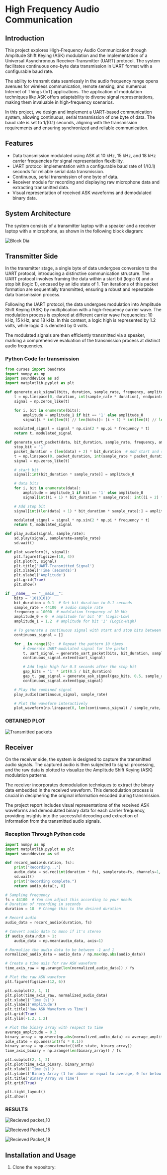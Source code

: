 # High Frequency Audio Communication

## Introduction

This project explores High-Frequency Audio Communication through Amplitude Shift Keying (ASK) modulation and the implementation of a Universal Asynchronous Receiver-Transmitter (UART) protocol. The system facilitates continuous one-byte data transmission in UART format with a configurable baud rate.

The ability to transmit data seamlessly in the audio frequency range opens avenues for wireless communication, remote sensing, and numerous Internet of Things (IoT) applications. The application of modulation techniques like ASK offers adaptability to diverse signal representations, making them invaluable in high-frequency scenarios.

In this project, we design and implement a UART-based communication system, allowing continuous, serial transmission of one byte of data. The baud rate is set to 1/(0.1) seconds, aligning with the transmission requirements and ensuring synchronized and reliable communication.

## Features

- Data transmission modulated using ASK at 10 kHz, 15 kHz, and 18 kHz carrier frequencies for signal representation flexibility.
- UART protocol implementation with a configurable baud rate of 1/(0.1) seconds for reliable serial data transmission.
- Continuous, serial transmission of one byte of data.
- Receiver module for recording and displaying raw microphone data and extracting transmitted data.
- Visual representation of received ASK waveforms and demodulated binary data.

## System Architecture

The system consists of a transmitter laptop with a speaker and a receiver laptop with a microphone, as shown in the following block diagram:

![Block Dia](https://github.com/VAIBHAV-VLSI/High-Frequency-Audio-Communication/assets/140998525/03c511ce-34c8-4976-95ab-dc36b053d9a8)

## Transmitter Side

In the transmitter stage, a single byte of data undergoes conversion to the UART protocol, introducing a distinctive communication structure. The UART protocol involves framing the data within a start bit (logic 0) and a stop bit (logic 1), encased by an idle state of 1. Ten iterations of this packet formation are sequentially transmitted, ensuring a robust and repeatable data transmission process.

Following the UART protocol, the data undergoes modulation into Amplitude Shift Keying (ASK) by multiplication with a high-frequency carrier wave. The modulation process is explored at different carrier wave frequencies: 10 kHz, 15 kHz, and 18 kHz. In this context, a logic high is represented by 1.2 volts, while logic 0 is denoted by 0 volts.

The modulated signals are then efficiently transmitted via a speaker, marking a comprehensive evaluation of the transmission process at distinct audio frequencies.

### Python Code for transmission

```python
from curses import baudrate
import numpy as np
import sounddevice as sd
import matplotlib.pyplot as plt

def generate_ask_signal(bits, duration, sample_rate, frequency, amplitude_0, amplitude_1):
    t = np.linspace(0, duration, int(sample_rate * duration), endpoint=False)
    signal = np.zeros_like(t)

    for i, bit in enumerate(bits):
        amplitude = amplitude_1 if bit == '1' else amplitude_0
        signal[i * int(len(t) // len(bits)): (i + 1) * int(len(t) // len(bits))] = amplitude

    modulated_signal = signal * np.sin(2 * np.pi * frequency * t)
    return t, modulated_signal

def generate_uart_packet(data, bit_duration, sample_rate, frequency, amplitude_0, amplitude_1):
    stop_bit = '1'
    packet_duration = (len(data) + 2) * bit_duration  # Add start and stop bits
    t = np.linspace(0, packet_duration, int(sample_rate * packet_duration), endpoint=False)
    signal = np.zeros_like(t)

    # start bit
    signal[:int(bit_duration * sample_rate)] = amplitude_0

    # data bits
    for i, bit in enumerate(data):
        amplitude = amplitude_1 if bit == '1' else amplitude_0
        signal[int((i + 1) * bit_duration * sample_rate): int((i + 2) * bit_duration * sample_rate)] = amplitude

    # Add stop bit
    signal[int((len(data) + 1) * bit_duration * sample_rate):] = amplitude_1

    modulated_signal = signal * np.sin(2 * np.pi * frequency * t)
    return t, modulated_signal

def play_audio(signal, sample_rate):
    sd.play(signal, samplerate=sample_rate)
    sd.wait()

def plot_waveform(t, signal):
    plt.figure(figsize=(10, 4))
    plt.plot(t, signal)
    plt.title('UART-Transmitted Signal')
    plt.xlabel('Time (seconds)')
    plt.ylabel('Amplitude')
    plt.grid(True)
    plt.show()  

if __name__ == "__main__":
    bits = '10101010'
    bit_duration = 0.1  # Set bit duration to 0.1 seconds
    sample_rate = 44100  # audio sample rate
    frequency = 10000  # modulation frequency of 10 kHz
    amplitude_0 = 0  # amplitude for bit '0' (Logic-Low)
    amplitude_1 = 1.2  # amplitude for bit '1' (Logic-High)

    # To generate a continuous signal with start and stop bits between each "10101010"
    continuous_signal = []

    for _ in range(5):  # Repeat the pattern 10 times
        # Generate UART-modulated signal for the packet
        t, uart_signal = generate_uart_packet(bits, bit_duration, sample_rate, frequency, amplitude_0, amplitude_1)
        continuous_signal.extend(uart_signal)

        # Add logic high for 0.5 seconds after the stop bit
        gap_bits = '1' * int(0.5 / bit_duration)
        gap_t, gap_signal = generate_ask_signal(gap_bits, 0.5, sample_rate, frequency, amplitude_0, amplitude_1)
        continuous_signal.extend(gap_signal)

    # Play the combined signal
    play_audio(continuous_signal, sample_rate)

    # Plot the waveform interactively
    plot_waveform(np.linspace(0, len(continuous_signal) / sample_rate, len(continuous_signal)), continuous_signal)
```

### OBTAINED PLOT
![Transmitted packets](https://github.com/VAIBHAV-VLSI/High-Frequency-Audio-Communication/assets/140998525/717c0259-4cb8-4dfe-a547-0d02bb93d21f)




## Receiver

On the receiver side, the system is designed to capture the transmitted audio signals. The captured audio is then subjected to signal processing, and the raw data is plotted to visualize the Amplitude Shift Keying (ASK) modulation patterns.

The receiver incorporates demodulation techniques to extract the binary data embedded in the received waveform. This demodulation process is crucial in deciphering the original information encoded during transmission.

The project report includes visual representations of the received ASK waveforms and demodulated binary data for each carrier frequency, providing insights into the successful decoding and extraction of information from the transmitted audio signals.

### Reception Through Python code

```python
import numpy as np
import matplotlib.pyplot as plt
import sounddevice as sd

def record_audio(duration, fs):
    print("Recording...")
    audio_data = sd.rec(int(duration * fs), samplerate=fs, channels=1, dtype='float32')
    sd.wait()
    print("Recording complete.")
    return audio_data[:, 0]

# Sampling frequency
fs = 44100  # You can adjust this according to your needs
# Duration of recording in seconds
duration = 18  # Change this to the desired duration

# Record audio
audio_data = record_audio(duration, fs)

# Convert audio data to mono if it's stereo
if audio_data.ndim > 1:
    audio_data = np.mean(audio_data, axis=1)

# Normalize the audio data to be between -1 and 1
normalized_audio_data = audio_data / np.max(np.abs(audio_data))

# Create a time axis for raw ASK waveform
time_axis_raw = np.arange(len(normalized_audio_data)) / fs

# Plot the raw ASK waveform
plt.figure(figsize=(12, 6))

plt.subplot(2, 1, 1)
plt.plot(time_axis_raw, normalized_audio_data)
plt.xlabel('Time (s)')
plt.ylabel('Amplitude')
plt.title('Raw ASK Waveform vs Time')
plt.grid(True)
plt.ylim(-1.2, 1.2)

# Plot the binary array with respect to time
average_amplitude = 0.3
binary_array = np.where(np.abs(normalized_audio_data) >= average_amplitude, 1, 0)
idle_state = np.ones(int(fs * 0.1))
binary_array = np.concatenate((idle_state, binary_array))
time_axis_binary = np.arange(len(binary_array)) / fs

plt.subplot(2, 1, 2)
plt.plot(time_axis_binary, binary_array)
plt.xlabel('Time (s)')
plt.ylabel('Binary Array (1 for above or equal to average, 0 for below average)')
plt.title('Binary Array vs Time')
plt.grid(True)

plt.tight_layout()
plt.show()
```

### RESULTS
![Recieved packet_10](https://github.com/VAIBHAV-VLSI/High-Frequency-Audio-Communication/assets/140998525/d9ed9fb8-5ecf-4d63-b647-73396fb1fc42)

![Recieved Packet_15](https://github.com/VAIBHAV-VLSI/High-Frequency-Audio-Communication/assets/140998525/b34a954b-7165-4eff-b717-d036fcdd869a)

![Recieved Packet_18](https://github.com/VAIBHAV-VLSI/High-Frequency-Audio-Communication/assets/140998525/a595f6f7-dc98-4879-8bab-a353db25ff3f)



## Installation and Usage

1. Clone the repository:
